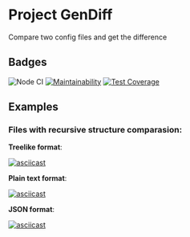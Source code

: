 # Project GenDiff
Compare two config files and get the difference

## Badges

![Node CI](https://github.com/ArtemChizhevskikh/frontend-project-lvl2/workflows/Node%20CI/badge.svg)
[![Maintainability](https://api.codeclimate.com/v1/badges/c80a20f208b3e25ef3a6/maintainability)](https://codeclimate.com/github/ArtemChizhevskikh/frontend-project-lvl2/maintainability)
[![Test Coverage](https://api.codeclimate.com/v1/badges/c80a20f208b3e25ef3a6/test_coverage)](https://codeclimate.com/github/ArtemChizhevskikh/frontend-project-lvl2/test_coverage)

## Examples
### Files with recursive structure comparasion:

**Treelike format**:

[![asciicast](https://asciinema.org/a/R2SWL0S8VJF15TGukQnCwcbVz.svg)](https://asciinema.org/a/R2SWL0S8VJF15TGukQnCwcbVz)


**Plain text format**:

[![asciicast](https://asciinema.org/a/2Qq6ZFqf68iD2CEZzAVU6ylwR.svg)](https://asciinema.org/a/2Qq6ZFqf68iD2CEZzAVU6ylwR)


**JSON format**:

[![asciicast](https://asciinema.org/a/VUCOQVvLjIveJF92uh002E0f5.svg)](https://asciinema.org/a/VUCOQVvLjIveJF92uh002E0f5)
